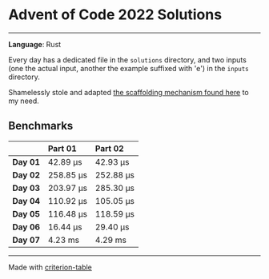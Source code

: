 # Advent of Code 2022 Solutions
---
**Language**: Rust

Every day has a dedicated file in the `solutions` directory, and two inputs (one the actual input, another the example suffixed with 'e') in the `inputs` directory.

Shamelessly stole and adapted [the scaffolding mechanism found here](https://github.com/fspoettel/advent-of-code-rust) to my need.


## Benchmarks

|              | Part 01                 | Part 02                         |
|:-------------|:--------------------------|:--------------------------------- |
| **Day 01** | 42.89 μs   | 42.93 μs    |
| **Day 02** | 258.85 μs  | 252.88 μs   |
| **Day 03** | 203.97 μs  | 285.30 μs     |
| **Day 04** | 110.92 μs  | 105.05 μs   |
| **Day 05** | 116.48 μs  | 118.59 μs   |
| **Day 06** | 16.44 μs   | 29.40 μs      |
| **Day 07** | 4.23 ms    | 4.29 ms     |

---
Made with [criterion-table](https://github.com/nu11ptr/criterion-table)

